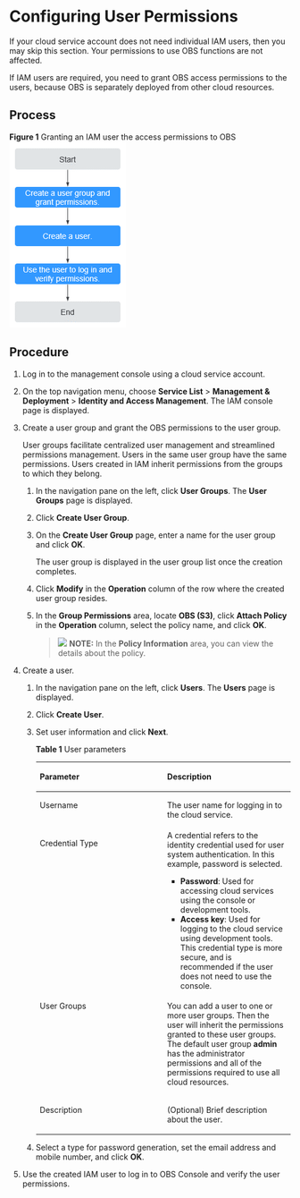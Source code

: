 # Configuring User Permissions<a name="obs_03_0304"></a>

If your cloud service account does not need individual IAM users, then you may skip this section. Your permissions to use OBS functions are not affected.

If IAM users are required, you need to grant OBS access permissions to the users, because OBS is separately deployed from other cloud resources.

## Process<a name="section12521716448"></a>

**Figure  1**  Granting an IAM user the access permissions to OBS<a name="obs_03_0122_fig292324264713"></a>  
![](figures/granting-an-iam-user-the-access-permissions-to-obs.png "granting-an-iam-user-the-access-permissions-to-obs")

## Procedure<a name="section1056019017457"></a>

1.  Log in to the management console using a cloud service account.
2.  On the top navigation menu, choose  **Service List**  \>  **Management & Deployment**  \>  **Identity and Access Management**. The IAM console page is displayed.
3.  Create a user group and grant the OBS permissions to the user group.

    User groups facilitate centralized user management and streamlined permissions management. Users in the same user group have the same permissions. Users created in IAM inherit permissions from the groups to which they belong.

    1.  In the navigation pane on the left, click  **User Groups**. The  **User Groups**  page is displayed.
    2.  Click  **Create User Group**.
    3.  On the  **Create User Group**  page, enter a name for the user group and click  **OK**.

        The user group is displayed in the user group list once the creation completes.

    4.  Click  **Modify**  in the  **Operation**  column of the row where the created user group resides.
    5.  In the  **Group Permissions**  area, locate  **OBS \(S3\)**, click  **Attach Policy**  in the  **Operation**  column, select the policy name, and click  **OK**.

        >![](public_sys-resources/icon-note.gif) **NOTE:** 
        >In the  **Policy Information**  area, you can view the details about the policy.


4.  Create a user.
    1.  In the navigation pane on the left, click  **Users**. The  **Users**  page is displayed.
    2.  Click  **Create User**.
    3.  Set user information and click  **Next**.

        **Table  1**  User parameters

        <a name="obs_03_0122_table127131345071"></a>
        <table><thead align="left"><tr id="obs_03_0122_row4714144517714"><th class="cellrowborder" valign="top" width="50%" id="mcps1.2.3.1.1"><p id="obs_03_0122_p137145451578"><a name="obs_03_0122_p137145451578"></a><a name="obs_03_0122_p137145451578"></a>Parameter</p>
        </th>
        <th class="cellrowborder" valign="top" width="50%" id="mcps1.2.3.1.2"><p id="obs_03_0122_p1071417451679"><a name="obs_03_0122_p1071417451679"></a><a name="obs_03_0122_p1071417451679"></a>Description</p>
        </th>
        </tr>
        </thead>
        <tbody><tr id="obs_03_0122_row157141451376"><td class="cellrowborder" valign="top" width="50%" headers="mcps1.2.3.1.1 "><p id="obs_03_0122_p1971404515717"><a name="obs_03_0122_p1971404515717"></a><a name="obs_03_0122_p1971404515717"></a>Username</p>
        </td>
        <td class="cellrowborder" valign="top" width="50%" headers="mcps1.2.3.1.2 "><p id="obs_03_0122_p1871494519719"><a name="obs_03_0122_p1871494519719"></a><a name="obs_03_0122_p1871494519719"></a>The user name for logging in to the cloud service.</p>
        </td>
        </tr>
        <tr id="obs_03_0122_row37141245171"><td class="cellrowborder" valign="top" width="50%" headers="mcps1.2.3.1.1 "><p id="obs_03_0122_p3714645874"><a name="obs_03_0122_p3714645874"></a><a name="obs_03_0122_p3714645874"></a>Credential Type</p>
        </td>
        <td class="cellrowborder" valign="top" width="50%" headers="mcps1.2.3.1.2 "><div class="p" id="obs_03_0122_p1652150296"><a name="obs_03_0122_p1652150296"></a><a name="obs_03_0122_p1652150296"></a>A credential refers to the identity credential used for user system authentication. In this example, password is selected.<a name="obs_03_0122_ul194541357781"></a><a name="obs_03_0122_ul194541357781"></a><ul id="obs_03_0122_ul194541357781"><li><strong id="obs_03_0122_b293243261112"><a name="obs_03_0122_b293243261112"></a><a name="obs_03_0122_b293243261112"></a>Password</strong>: Used for accessing cloud services using the console or development tools.</li><li><strong id="obs_03_0122_b4990439141110"><a name="obs_03_0122_b4990439141110"></a><a name="obs_03_0122_b4990439141110"></a>Access key</strong>: Used for logging to the cloud service using development tools. This credential type is more secure, and is recommended if the user does not need to use the console.</li></ul>
        </div>
        </td>
        </tr>
        <tr id="obs_03_0122_row67141445471"><td class="cellrowborder" valign="top" width="50%" headers="mcps1.2.3.1.1 "><p id="obs_03_0122_p167148452713"><a name="obs_03_0122_p167148452713"></a><a name="obs_03_0122_p167148452713"></a>User Groups</p>
        </td>
        <td class="cellrowborder" valign="top" width="50%" headers="mcps1.2.3.1.2 "><p id="obs_03_0122_p1471412456719"><a name="obs_03_0122_p1471412456719"></a><a name="obs_03_0122_p1471412456719"></a>You can add a user to one or more user groups. Then the user will inherit the permissions granted to these user groups. The default user group <strong id="obs_03_0122_b181532620463"><a name="obs_03_0122_b181532620463"></a><a name="obs_03_0122_b181532620463"></a>admin</strong> has the administrator permissions and all of the permissions required to use all cloud resources.</p>
        </td>
        </tr>
        <tr id="obs_03_0122_row16714184512714"><td class="cellrowborder" valign="top" width="50%" headers="mcps1.2.3.1.1 "><p id="obs_03_0122_p142481183015"><a name="obs_03_0122_p142481183015"></a><a name="obs_03_0122_p142481183015"></a>Description</p>
        </td>
        <td class="cellrowborder" valign="top" width="50%" headers="mcps1.2.3.1.2 "><p id="obs_03_0122_p167144453719"><a name="obs_03_0122_p167144453719"></a><a name="obs_03_0122_p167144453719"></a>(Optional) Brief description about the user.</p>
        </td>
        </tr>
        </tbody>
        </table>

    4.  Select a type for password generation, set the email address and mobile number, and click  **OK**.

5.  Use the created IAM user to log in to OBS Console and verify the user permissions.

